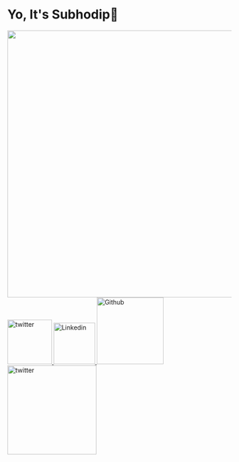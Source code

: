 <h1 > Yo, It's Subhodip👋</h1>

<img src="/subh-developer.gif" width="600"/>

<div>
<a href="https://twitter.com/intent/follow?screen_name=subh_cs">
  <img alt = "twitter" src="https://img.shields.io/twitter/follow/subh_cs?label=Follow"  width="100"/>  
</a>
<a href="https://www.linkedin.com/in/subh-cs/">
  <img alt = "Linkedin" src="https://img.shields.io/badge/-Subh-blue?style=flat-square&logo=Linkedin&logoColor=white&link=https://www.linkedin.com/in/subh-cs/" width="93"/>  
</a>
<a href="https://github.com/subh-cs">
<img alt = "Github" src="https://img.shields.io/github/followers/subh-cs?label=Follow&style=social"  width="150"/>  
</a>
<a href="https://github.com/subh-cs">
  <img alt = "twitter" src="https://komarev.com/ghpvc/?username=subh-cs&color=brightgreen" width="200"/>  
</a>

</div>



